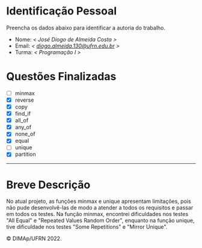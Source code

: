 ﻿# Identificação Pessoal

Preencha os dados abaixo para identificar a autoria do trabalho.

- Nome: *< José Diogo de Almeida Costa >*
- Email: *< diogo.almeida.130@ufrn.edu.br >*
- Turma: *< Programação I >*

# Questões Finalizadas
 
- [ ] minmax
- [x] reverse
- [x] copy
- [x] find_if
- [x] all_of
- [x] any_of
- [x] none_of
- [x] equal
- [ ] unique
- [x] partition

--------

# Breve Descrição 

No atual projeto, as funções minmax e unique apresentam limitações, pois não pude desenvolvê-las de modo a atender a todos os requisitos e passar em todos os testes. Na função minmax, encontrei dificuldades nos testes "All Equal" e "Repeated Values Random Order", enquanto na função unique, tive dificuldade nos testes "Some Repetitions" e "Mirror Unique".


&copy; DIMAp/UFRN 2022.
